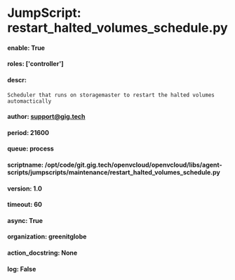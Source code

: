 
# JumpScript: restart_halted_volumes_schedule.py
        
#### enable: True
#### roles: ['controller']
#### descr: 
```
Scheduler that runs on storagemaster to restart the halted volumes automactically

```
#### author: support@gig.tech
#### period: 21600
#### queue: process
#### scriptname: /opt/code/git.gig.tech/openvcloud/openvcloud/libs/agent-scripts/jumpscripts/maintenance/restart_halted_volumes_schedule.py
#### version: 1.0
#### timeout: 60
#### async: True
#### organization: greenitglobe
#### action_docstring: None
#### log: False